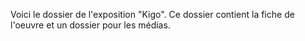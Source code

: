 
Voici le dossier de l'exposition "Kigo". Ce dossier contient la fiche de l'oeuvre et un dossier pour les médias.
